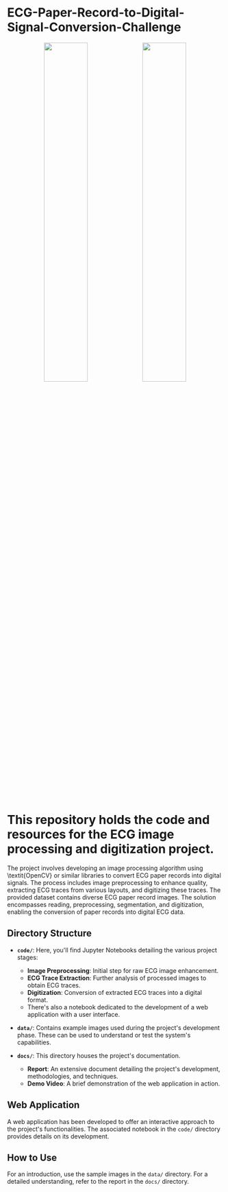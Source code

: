 # ECG-Paper-Record-to-Digital-Signal-Conversion-Challenge
<p align="center">
  <img src="https://github.com/Rafaloga/ECG-Paper-Record-to-Digital-Signal-Conversion-Challenge/assets/99535533/78bf2091-9f46-40e9-9880-52d6378260fc" width="45%" />
  <img src="https://github.com/Rafaloga/ECG-Paper-Record-to-Digital-Signal-Conversion-Challenge/assets/99535533/96d144a3-45b2-4575-9aee-b19011d5c660" width="45%" /> 
</p>


# This repository holds the code and resources for the ECG image processing and digitization project.
The project involves developing an image processing algorithm using \textit{OpenCV} or similar libraries to convert ECG paper records into digital signals. The process includes image preprocessing to enhance quality, extracting ECG traces from various layouts, and digitizing these traces. The provided dataset contains diverse ECG paper record images. The solution encompasses reading, preprocessing, segmentation, and digitization, enabling the conversion of paper records into digital ECG data.

## Directory Structure

- **`code/`**: Here, you'll find Jupyter Notebooks detailing the various project stages:
  - **Image Preprocessing**: Initial step for raw ECG image enhancement.
  - **ECG Trace Extraction**: Further analysis of processed images to obtain ECG traces.
  - **Digitization**: Conversion of extracted ECG traces into a digital format.
  - There's also a notebook dedicated to the development of a web application with a user interface.

- **`data/`**: Contains example images used during the project's development phase. These can be used to understand or test the system's capabilities.

- **`docs/`**: This directory houses the project's documentation.
  - **Report**: An extensive document detailing the project's development, methodologies, and techniques.
  - **Demo Video**: A brief demonstration of the web application in action.

## Web Application

A web application has been developed to offer an interactive approach to the project's functionalities. The associated notebook in the `code/` directory provides details on its development.

## How to Use

For an introduction, use the sample images in the `data/` directory. For a detailed understanding, refer to the report in the `docs/` directory.


